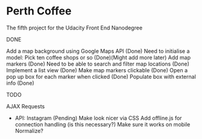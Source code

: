 # Perth Coffee
The fifth project for the Udacity Front End Nanodegree

DONE

Add a map background using Google Maps API (Done)
Need to initialise a model: Pick ten coffee shops or so (Done)(Might add more later)
Add map markers (Done)
Need to be able to search and filter map locations (Done)
Implement a list view (Done)
Make map markers clickable (Done)
Open a pop up box for each marker when clicked (Done)
Populate box with external info (Done)

TODO

AJAX Requests
- API: Instagram (Pending)
Make look nicer via CSS
Add offline.js for connection handling (is this necessary?)
Make sure it works on mobile
Normalize?
